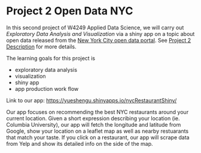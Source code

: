 # Project 2 Open Data NYC

In this second project of W4249 Applied Data Science, we will carry out *Exploratory Data Analysis and Visualization* via a shiny app on a topic about open data released from the [New York City open data portal](https://nycopendata.socrata.com/). See [Project 2 Description](project2_desc.md) for more details.  

The learning goals for this project is 
- exploratory data analysis
- visualization
- shiny app
- app production work flow

Link to our app: https://yueshengu.shinyapps.io/nycRestaurantShiny/

Our app focuses on recommending the best NYC restaurants around your current location. Given a short expression describing your location (ie. Columbia University), our app will fetch the longitude and latitude from Google, show your location on a leaflet map as well as nearby restuarants that match your taste. If you click on a restaurant, our app will scrape data from Yelp and show its detailed info on the side of the map.

